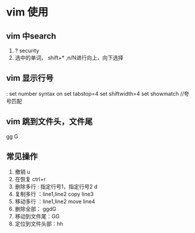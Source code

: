 # vim 使用

## vim 中search
1. ? security
2. 选中的单词， shift+* ,n/N进行向上，向下选择

## vim 显示行号
: set number
syntax on
set tabstop=4
set shiftwidth=4
set showmatch //夸号匹配

## vim 跳到文件头，文件尾
gg
G


## 常见操作
1. 撤销 u
2. 在恢复 ctrl+r
3. 删除多行 : 指定行号1，指定行号2 d
4. 复制多行 ：line1,line2 copy line3
5. 移动多行 ：line1,line2 move line4
6. 删除全部： ggdG
7. 移动到文件尾：GG
8. 定位到文件头部：hh